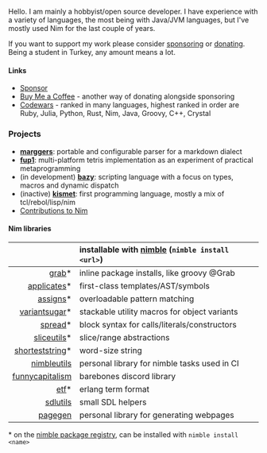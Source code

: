 Hello. I am mainly a hobbyist/open source developer. I have experience with a variety of languages, the most being with Java/JVM languages, but I've mostly used Nim for the last couple of years. 

If you want to support my work please consider [sponsoring](https://github.com/sponsors/metagn/) or [donating](https://www.buymeacoffee.com/metagn). Being a student in Turkey, any amount means a lot.


#### Links

* [Sponsor](https://github.com/sponsors/metagn/)
* [Buy Me a Coffee](https://www.buymeacoffee.com/metagn) - another way of donating alongside sponsoring
* [Codewars](https://www.codewars.com/users/metagn) - ranked in many languages, highest ranked in order are Ruby, Julia, Python, Rust, Nim, Java, Groovy, C++, Crystal

### Projects

* [**marggers**](https://github.com/metagn/marggers): portable and configurable parser for a markdown dialect
* [**fup1**](https://github.com/metagn/fup1): multi-platform tetris implementation as an experiment of practical metaprogramming
* (in development) [**bazy**](https://github.com/metagn/bazy): scripting language with a focus on types, macros and dynamic dispatch
* (inactive) [**kismet**](https://github.com/metagn/kismet): first programming language, mostly a mix of tcl/rebol/lisp/nim
* [Contributions to Nim](https://github.com/nim-lang/Nim/commits?author=metagn)

#### Nim libraries

|  | installable with [nimble](https://github.com/nim-lang/nimble) (`nimble install <url>`) | 
| --: | :-- |
| [grab](https://github.com/metagn/grab)* | inline package installs, like groovy @Grab |
| [applicates](https://github.com/metagn/applicates)* | first-class templates/AST/symbols |
| [assigns](https://github.com/metagn/assigns)* | overloadable pattern matching |
| [variantsugar](https://github.com/metagn/variantsugar)* | stackable utility macros for object variants |
| [spread](https://github.com/metagn/spread)* | block syntax for calls/literals/constructors |
| [sliceutils](https://github.com/metagn/sliceutils)* | slice/range abstractions |
| [shorteststring](https://github.com/metagn/shorteststring)* | word-size string |
| [nimbleutils](https://github.com/metagn/nimbleutils) | personal library for nimble tasks used in CI |
| [funnycapitalism](https://github.com/metagn/funnycapitalism) | barebones discord library |
| [etf](https://github.com/metagn/etf)* | erlang term format |
| [sdlutils](https://github.com/metagn/sdlutils) | small SDL helpers |
| [pagegen](https://github.com/metagn/pagegen) | personal library for generating webpages |

\* on the [nimble package registry](https://github.com/nim-lang/packages), can be installed with `nimble install <name>`
